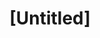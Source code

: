 ---
pid: CH1064
title: "[Untitled]"
location_transcription: 
zipcode: '22902'
outside_phl: 'Charlottesville VA '
neighborhood: 
age: '31'
age_range: 30-39
instagram: 
image_file_name: CH_1064.jpg
proposal_transcription: Make someone stop. Question. Consider. Allow for interpretation.
  History reinvented- pertinent to Philly.
topic: History,Philadelphia
topic_summary: 0, 0
type: Other No Form
keywords_other: Philadelphia, History
credit: 
image_labels: 
twitter: 
facebook: 
permalink: "/monuments/ch1064/"
layout: item-page
---